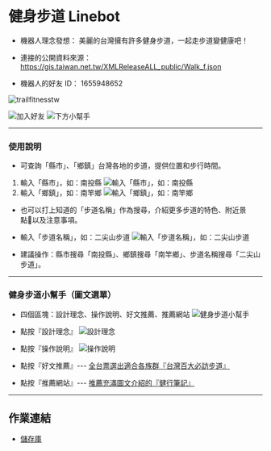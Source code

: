# 健身步道 Linebot
- 機器人理念發想： 美麗的台灣擁有許多健身步道，一起走步道變健康吧！

- 連接的公開資料來源：  https://gis.taiwan.net.tw/XMLReleaseALL_public/Walk_f.json

- 機器⼈的好友 ID：  1655948652

![trailfitnesstw](https://github.com/yunndian27/trailfitnesstw0503/blob/master/images/trailfitnesstw.jpg)  

![加入好友](https://github.com/yunndian27/trailfitnesstw0503/blob/master/images/IMG_01.PNG) ![下方小幫手](https://github.com/yunndian27/trailfitnesstw0503/blob/master/images/IMG_02.PNG)

---
### 使⽤說明
- 可查詢「縣市」、「鄉鎮」台灣各地的步道，提供位置和步行時間。
 1. 輸入「縣市」，如：南投縣
 ![輸入「縣市」，如：南投縣](https://github.com/yunndian27/trailfitnesstw0503/blob/master/images/IMG_05.PNG)
 2. 輸入「鄉鎮」，如：南竿鄉
 ![輸入「鄉鎮」，如：南竿鄉](https://github.com/yunndian27/trailfitnesstw0503/blob/master/images/IMG_06.PNG)

- 也可以打上知道的「步道名稱」作為搜尋，介紹更多步道的特色、附近景點以及注意事項。
 - 輸入「步道名稱」，如：二尖山步道
 ![輸入「步道名稱」，如：二尖山步道](https://github.com/yunndian27/trailfitnesstw0503/blob/master/images/IMG_07.PNG)

- 建議操作：縣市搜尋「南投縣」、鄉鎮搜尋「南竿鄉」、步道名稱搜尋「二尖山步道」。

---

### 健身步道小幫手（圖文選單）
- 四個區塊：設計理念、操作說明、好文推薦、推薦網站
![健身步道小幫手](https://github.com/yunndian27/trailfitnesstw0503/blob/master/images/IMG_02.PNG)

- 點按『設計理念』
![設計理念](https://github.com/yunndian27/trailfitnesstw0503/blob/master/images/IMG_03.PNG)

- 點按『操作說明』
![操作說明](https://github.com/yunndian27/trailfitnesstw0503/blob/master/images/IMG_04.PNG)

- 點按『好文推薦』--- [全台票選出適合各族群『台灣百大必訪步道』](https://hiking.biji.co/index.php?q=news&act=info&id=158 "台灣百大必訪步道")

- 點按『推薦網站』--- [推薦充滿圖文介紹的『健行筆記』](https://hiking.biji.co/ "健行筆記")

---
## 作業連結
- [儲存庫](https://github.com/yunndian27/trailfitnesstw0503)
